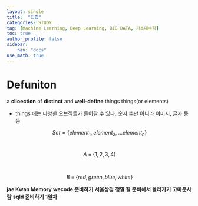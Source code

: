```yaml
---
layout: single
title:  "집합"
categories: STUDY
tag: [Machine Learning, Deep Learning, BIG DATA, 기초대수학]
toc: true
author_profile: false
sidebar:
    nav: "docs"
use_math: true
---
```


# Defuniton
a **clloection** of **distinct**  and **well-define** things things(or elements)

- things 에는 다양한 오브젝트가 들어갈 수 있다. 숫자 뿐만 아니라 이미지, 글자 등등

$$
Set = {\{element_1,\;element_2,\;...element_n}\}
$$
<br/>

$$
 A\;=\;{\{1,2,3,4}\}
$$

<br/>

$$
B\;=\;{\{red,green,blue,white}\}
$$

**jae Kwan Memory**
**wecode 준비하기**
**서울상경**
**정말 잘 준비해서 올라가기**
**고마운사람**
**sqld 준비하기**
**1일차**